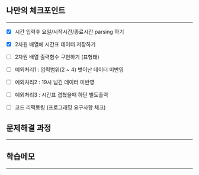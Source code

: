 ## 나만의 체크포인트

---

- [x]  시간 입력후 요일/시작시간/종료시간 parsing 하기
- [x]  2차원 배열에 시간표 데이터 저장하기
- [ ]  2차원 배열 출력함수 구현하기 (표형태)
- [ ]  예외처리1 : 입력범위(2 ~ 4) 벗어난 데이터 미반영
- [ ]  예외처리2 : 19시 넘긴 데이터 미반영
- [ ]  예외처리3 : 시간표 겹쳤을때 하단 별도출력
- [ ]  코드 리팩토링 (프로그래밍 요구사항 체크)


## 문제해결 과정

---

## 학습메모

---